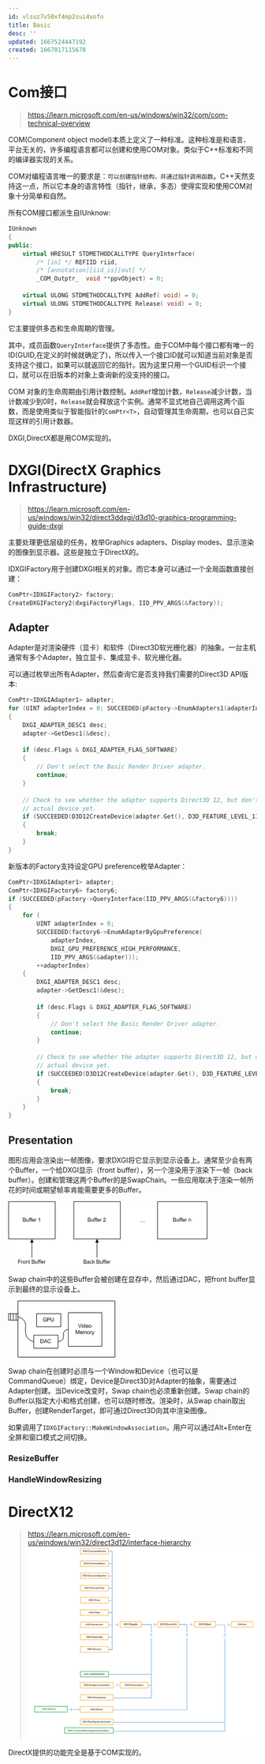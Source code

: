 ```yaml
---
id: vlsuz7v50xf4mp2sui4xofo
title: Basic
desc: ''
updated: 1667524447192
created: 1667017115678
---
```


# Com接口

> https://learn.microsoft.com/en-us/windows/win32/com/com-technical-overview

COM(Component object model)本质上定义了一种标准。这种标准是和语言、平台无关的，许多编程语言都可以创建和使用COM对象。类似于C++标准和不同的编译器实现的关系。

COM对编程语言唯一的要求是：`可以创建指针结构，并通过指针调用函数`。C++天然支持这一点，所以它本身的语言特性（指针，继承，多态）使得实现和使用COM对象十分简单和自然。

所有COM接口都派生自IUnknow:
```c++
IUnknown
{
public:
    virtual HRESULT STDMETHODCALLTYPE QueryInterface( 
        /* [in] */ REFIID riid,
        /* [annotation][iid_is][out] */ 
        _COM_Outptr_  void **ppvObject) = 0;
        
    virtual ULONG STDMETHODCALLTYPE AddRef( void) = 0;
    virtual ULONG STDMETHODCALLTYPE Release( void) = 0;
}
```
它主要提供多态和生命周期的管理。

其中，成员函数`QueryInterface`提供了多态性。由于COM中每个接口都有唯一的ID(GUID,在定义的时候就确定了)，所以传入一个接口ID就可以知道当前对象是否支持这个接口，如果可以就返回它的指针。因为这里只用一个GUID标识一个接口，就可以在旧版本的对象上查询新的没支持的接口。

COM 对象的生命周期由引用计数控制。`AddRef`增加计数，`Release`减少计数，当计数减少到0时，`Release`就会释放这个实例。通常不显式地自己调用这两个函数，而是使用类似于智能指针的`ComPtr<T>`，自动管理其生命周期，也可以自己实现这样的引用计数器。

DXGI,DirectX都是用COM实现的。

# DXGI(DirectX Graphics Infrastructure)

> https://learn.microsoft.com/en-us/windows/win32/direct3ddxgi/d3d10-graphics-programming-guide-dxgi

主要处理更低层级的任务，枚举Graphics adapters、Display modes、显示渲染的图像到显示器。这些是独立于DirectX的。

IDXGIFactory用于创建DXGI相关的对象。而它本身可以通过一个全局函数直接创建：
```c++
ComPtr<IDXGIFactory2> factory;
CreateDXGIFactory2(dxgiFactoryFlags, IID_PPV_ARGS(&factory));
```

## Adapter

Adapter是对渲染硬件（显卡）和软件（Direct3D软光栅化器）的抽象。一台主机通常有多个Adapter，独立显卡、集成显卡、软光栅化器。

可以通过枚举出所有Adapter，然后查询它是否支持我们需要的Direct3D API版本:
```c++
ComPtr<IDXGIAdapter1> adapter;
for (UINT adapterIndex = 0; SUCCEEDED(pFactory->EnumAdapters1(adapterIndex, &adapter)); ++adapterIndex)
{
    DXGI_ADAPTER_DESC1 desc;
    adapter->GetDesc1(&desc);

    if (desc.Flags & DXGI_ADAPTER_FLAG_SOFTWARE)
    {
        // Don't select the Basic Render Driver adapter.
        continue;
    }

    // Check to see whether the adapter supports Direct3D 12, but don't create the
    // actual device yet.
    if (SUCCEEDED(D3D12CreateDevice(adapter.Get(), D3D_FEATURE_LEVEL_11_0, _uuidof(ID3D12Device), nullptr)))
    {
        break;
    }
}
```
新版本的Factory支持设定GPU preference枚举Adapter：
```c++
ComPtr<IDXGIAdapter1> adapter;
ComPtr<IDXGIFactory6> factory6;
if (SUCCEEDED(pFactory->QueryInterface(IID_PPV_ARGS(&factory6))))
{
    for (
        UINT adapterIndex = 0;
        SUCCEEDED(factory6->EnumAdapterByGpuPreference(
            adapterIndex,
            DXGI_GPU_PREFERENCE_HIGH_PERFORMANCE,
            IID_PPV_ARGS(&adapter)));
        ++adapterIndex)
    {
        DXGI_ADAPTER_DESC1 desc;
        adapter->GetDesc1(&desc);

        if (desc.Flags & DXGI_ADAPTER_FLAG_SOFTWARE)
        {
            // Don't select the Basic Render Driver adapter.
            continue;
        }

        // Check to see whether the adapter supports Direct3D 12, but don't create the
        // actual device yet.
        if (SUCCEEDED(D3D12CreateDevice(adapter.Get(), D3D_FEATURE_LEVEL_11_0, _uuidof(ID3D12Device), nullptr)))
        {
            break;
        }
    }
}
```
## Presentation
图形应用会渲染出一帧图像，要求DXGI将它显示到显示设备上。通常至少会有两个Buffer，一个给DXGI显示（front buffer），另一个渲染用于渲染下一帧（back buffer）。创建和管理这两个Buffer的是SwapChain。一些应用取决于渲染一帧所花的时间或期望帧率肯能需要更多的Buffer。

![](/assets/images/Buffer.png)

Swap chain中的这些Buffer会被创建在显存中，然后通过DAC，把front buffer显示到最终的显示设备上。

![](/assets/images/DisplaySystem.png)

Swap chain在创建时必须与一个Window和Device（也可以是CommandQueue）绑定，Device是Direct3D对Adapter的抽象，需要通过Adapter创建。当Device改变时，Swap chain也必须重新创建。Swap chain的Buffer以指定大小和格式创建，也可以随时修改。渲染时，从Swap chain取出Buffer，创建RenderTarget，即可通过Direct3D向其中渲染图像。

如果调用了`IDXGIFactory::MakeWindowAssociation`，用户可以通过Alt+Enter在全屏和窗口模式之间切换。

### ResizeBuffer
### HandleWindowResizing


# DirectX12

> https://learn.microsoft.com/en-us/windows/win32/direct3d12/interface-hierarchy
![](/assets/images/Direct3D12.png)

DirectX提供的功能完全是基于COM实现的。

